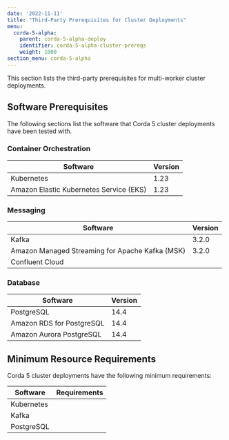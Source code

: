 ```yaml
---
date: '2022-11-11'
title: "Third-Party Prerequisites for Cluster Deployments"
menu:
  corda-5-alpha:
    parent: corda-5-alpha-deploy
    identifier: corda-5-alpha-cluster-prereqs
    weight: 1000
section_menu: corda-5-alpha
---
```


This section lists the third-party prerequisites for multi-worker cluster deployments. <!--For information about the prerequisites for local deployment with the [CorDapp Standard Development Environment (CSDE)](../cordapp-standard-development-environment/csde.html) see [Third-Party Prerequisites for the CSDE](../getting-started/prerequisites.html).-->

## Software Prerequisites

The following sections list the software that Corda 5 cluster deployments have been tested with.

### Container Orchestration

| Software                                | Version |
|-----------------------------------------|---------|
| Kubernetes                              | 1.23    |
| Amazon Elastic Kubernetes Service (EKS) | 1.23    |

### Messaging

| Software                                        | Version |
|-------------------------------------------------|---------|
| Kafka                                           | 3.2.0   |
| Amazon Managed Streaming for Apache Kafka (MSK) | 3.2.0   |
| Confluent Cloud                                 |         |

### Database

| Software                  | Version |
|---------------------------|---------|
| PostgreSQL                | 14.4    |
| Amazon RDS for PostgreSQL | 14.4    |
| Amazon Aurora PostgreSQL  | 14.4    |

## Minimum Resource Requirements

Corda 5 cluster deployments have the following minimum requirements:

| Software   | Requirements |
|------------|--------------|
| Kubernetes |              |
| Kafka      |              |
| PostgreSQL |              |
